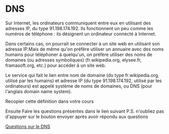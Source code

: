 # DNS



Sur Internet, les ordinateurs communiquent entre eux en utilisant des adresses IP, du type 91.198.174.192. Ils fonctionnent un peu comme les numéros de téléphone : ils désignent un ordinateur connecté à Internet.

Dans certains cas, on pourrait se connecter à un site web en utilisant son adresse IP.Mais de même qu'on préfère utiliser un annuaire avec des noms humains pour téléphoner à quelqu'un, on préfère utiliser des noms de domaines (ou adresses symboliques) (fr.wikipedia.org, elysee.fr, framasoft.org, etc.) pour accéder à un site web.

Le service qui fait le lien entre nom de domaine (du type fr.wikipedia.org, utilisé par les humains) et adresse IP (du type 91.198.174.192, utilisé par les ordinateurs) est appelé système de noms de domaines, ou DNS (pour l'anglais domain name system).

Recopier cette définition dans votre cours 

Ensuite Faire les questions présentes dans le lien suivant
P.S. n'oubliez pas d'appuyer sur le bouton envoyer après avoir répondu aux questions 

[Questions sur le DNS ](https://forms.gle/srs2Scvv92AQ8kTv8)


